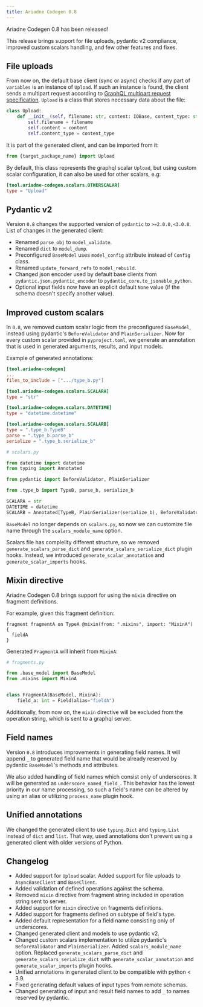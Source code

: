 ```yaml
---
title: Ariadne Codegen 0.8
---
```


Ariadne Codegen 0.8 has been released!

This release brings support for file uploads, pydantic v2 compliance, improved custom scalars handling, and few other features and fixes.

<!--truncate-->

## File uploads

From now on, the default base client (sync or async) checks if any part of `variables` is an instance of `Upload`. If such an instance is found, the client sends a multipart request according to [GraphQL multipart request specification](https://github.com/jaydenseric/graphql-multipart-request-spec). `Upload` is a class that stores necessary data about the file:

```python
class Upload:
    def __init__(self, filename: str, content: IOBase, content_type: str):
        self.filename = filename
        self.content = content
        self.content_type = content_type
```

It is part of the generated client, and can be imported from it:

```python
from {target_package_name} import Upload
```

By default, this class represents the graphql scalar `Upload`, but using custom scalar configuration, it can also be used for other scalars, e.g:

```toml
[tool.ariadne-codegen.scalars.OTHERSCALAR]
type = "Upload"
```

## Pydantic v2

Version `0.8` changes the supported version of `pydantic` to `>=2.0.0,<3.0.0`. List of changes in the generated client:

- Renamed `parse_obj` to `model_validate`.
- Renamed `dict` to `model_dump`.
- Preconfigured `BaseModel` uses `model_config` attribute instead of `Config` class.
- Renamed `update_forward_refs` to `model_rebuild`.
- Changed json encoder used by default base clients from `pydantic.json.pydantic_encoder` to `pydantic_core.to_jsonable_python`.
- Optional input fields now have an explicit default `None` value (if the schema doesn't specify another value).

## Improved custom scalars

In `0.8`, we removed custom scalar logic from the preconfigured `BaseModel`, instead using pydantic's `BeforeValidator` and `PlainSerializer`. Now for every custom scalar provided in `pyproject.toml`, we generate an annotation that is used in generated arguments, results, and input models.

Example of generated annotations:

```toml
[tool.ariadne-codegen]
...
files_to_include = [".../type_b.py"]

[tool.ariadne-codegen.scalars.SCALARA]
type = "str"

[tool.ariadne-codegen.scalars.DATETIME]
type = "datetime.datetime"

[tool.ariadne-codegen.scalars.SCALARB]
type = ".type_b.TypeB"
parse = ".type_b.parse_b"
serialize = ".type_b.serialize_b"
```

```py
# scalars.py

from datetime import datetime
from typing import Annotated

from pydantic import BeforeValidator, PlainSerializer

from .type_b import TypeB, parse_b, serialize_b

SCALARA = str
DATETIME = datetime
SCALARB = Annotated[TypeB, PlainSerializer(serialize_b), BeforeValidator(parse_b)]
```

`BaseModel` no longer depends on `scalars.py`, so now we can customize file name through the `scalars_module_name` option.

Scalars file has complellty different structure, so we removed `generate_scalars_parse_dict` and `generate_scalars_serialize_dict` plugin hooks. Instead, we introduced `generate_scalar_annotation` and `generate_scalar_imports` hooks.

## Mixin directive

Ariadne Codegen 0.8 brings support for using the `mixin` directive on fragment definitions.

For example, given this fragment definition:

```gql
fragment fragmentA on TypeA @mixin(from: ".mixins", import: "MixinA") {
  fieldA
}
```

Generated `FragmentA` will inherit from `MixinA`:

```python
# fragments.py

from .base_model import BaseModel
from .mixins import MixinA


class FragmentA(BaseModel, MixinA):
    field_a: int = Field(alias="fieldA")
```

Additionally, from now on, the `mixin` directive will be excluded from the operation string, which is sent to a graphql server.

## Field names

Version `0.8` introduces improvements in generating field names. It will append `_` to generated field name that would be already reserved by pydantic `BaseModel`'s methods and attributes.

We also added handling of field names which consist only of underscores. It will be generated as `underscore_named_field_`. This behavior has the lowest priority in our name processing, so such a field's name can be altered by using an alias or utilizing `process_name` plugin hook.

## Unified annotations

We changed the generated client to use `typing.Dict` and `typing.List` instead of `dict` and `list`. That way, used annotations don't prevent using a generated client with older versions of Python.

## Changelog

- Added support for `Upload` scalar. Added support for file uploads to `AsyncBaseClient` and `BaseClient`.
- Added validation of defined operations against the schema.
- Removed `mixin` directive from fragment string included in operation string sent to server.
- Added support for `mixin` directive on fragments definitions.
- Added support for fragments defined on subtype of field's type.
- Added default representation for a field name consisting only of underscores.
- Changed generated client and models to use pydantic v2.
- Changed custom scalars implementation to utilize pydantic's `BeforeValidator` and `PlainSerializer`. Added `scalars_module_name` option. Replaced `generate_scalars_parse_dict` and `generate_scalars_serialize_dict` with `generate_scalar_annotation` and `generate_scalar_imports` plugin hooks.
- Unified annotations in generated client to be compatible with python < 3.9.
- Fixed generating default values of input types from remote schemas.
- Changed generating of input and result field names to add `_` to names reserved by pydantic.
